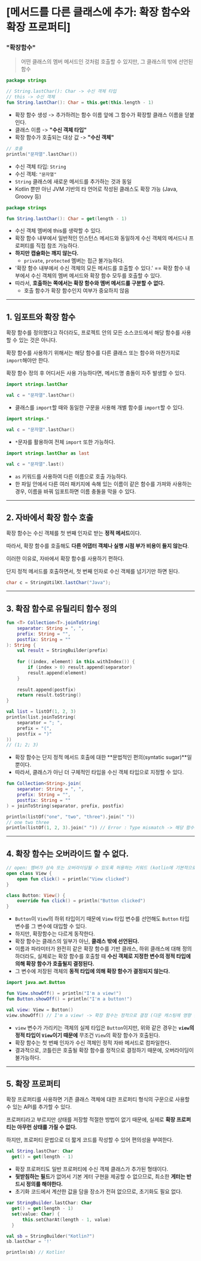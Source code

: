 # [메서드를 다른 클래스에 추가: 확장 함수와 확장 프로퍼티]

### "확장함수"
> 어떤 클래스의 멤버 메서드인 것처럼 호출할 수 있지만, 그 클래스의 밖에 선언된 함수

```kotlin
package strings

// String.lastChar(): Char -> 수신 객체 타입
// this -> 수신 객체
fun String.lastChar(): Char = this.get(this.length - 1)
```

- 확장 함수 생성 -> 추가하려는 함수 이름 앞에 그 함수가 확장할 클래스 이름을 덛붙인다.
- 클래스 이름 -> **"수신 객체 타입"**
- 확장 함수가 호출되는 대상 값 -> **"수신 객체"**

```kotlin
// 호출
println("문자열".lastChar())
```

- 수신 객체 타입: `String`
- 수신 객체: `"문자열"`
- `String` 클래스에 새로운 메서드를 추가하는 것과 동일
- Kotlin 뿐만 아닌 JVM 기반의 타 언어로 작성된 클래스도 확장 가능 (Java, Groovy 등)

```kotlin
package strings

fun String.lastChar(): Char = get(length - 1)
```
- 수신 객체 멤버에 this를 생략할 수 있다.
- 확장 함수 내부에서 일반적인 인스턴스 메서드와 동일하게 수신 객체의 메서드나 프로퍼티를 직접 참조 가능하다.
- **하지만 캡슐화는 깨지 않는다.**
  - `private`, `protected` 멤버는 접근 불가능하다.
- '확장 함수 내부에서 수신 객체의 모든 메서드를 호출할 수 있다.' == 확장 함수 내부에서 수신 객체의 멤버 메서드와 확장 함수 모두를 호출할 수 있다.
- 따라서, **호출하는 쪽에서는 확장 함수와 멤버 메서드를 구분할 수 없다.**
  - 호출 함수가 확장 함수인지 여부가 중요하지 않음

---

## 1. 임포트와 확장 함수

확장 함수를 정의했다고 하더라도, 프로젝트 안의 모든 소스코드에서 해당 함수를 사용할 수 있는 것은 아니다.

확장 함수를 사용하기 위해서는 해당 함수를 다른 클래스 또는 함수와 마찬가지로 `import`해야만 한다.

확장 함수 정의 후 어디서든 사용 가능하다면, 메서드명 충돌이 자주 발생할 수 있다.

```kotlin
import strings.lastChar

val c = "문자열".lastChar()
```

- 클래스를 `import`할 때와 동일한 구문을 사용해 개별 함수를 `import`할 수 있다.

```kotlin
import strings.*

val c = "문자열".lastChar()
```

- `*`문자를 활용하여 전체 `import` 또한 가능하다.

```kotlin
import strings.lastChar as last

val c = "문자열".last()
```

- `as` 키워드를 사용하여 다른 이름으로 호출 가능하다.
- 한 파일 안에서 다른 여러 패키지에 속해 있는 이름이 같은 함수를 가져와 사용하는 경우, 이름을 바꿔 임포트하면 이름 충돌을 막을 수 있다.

---

## 2. 자바에서 확장 함수 호출

확장 함수는 수신 객체를 첫 번째 인자로 받는 **정적 메서드**이다.

따라서, 확장 함수를 호출해도 **다른 어댑터 객체나 실행 시점 부가 비용이 들지 않는다**.

이러한 이유로, 자바에서 확장 함수를 사용하기 편하다.

단지 정적 메서드를 호출하면서, 첫 번째 인자로 수신 객체를 넘기기만 하면 된다.

```java
char c = StringUtilKt.lastChar("Java");
```

---

## 3. 확잠 함수로 유틸리티 함수 정의

```kotlin
fun <T> Collection<T>.joinToString(
    separator: String = ", ",
    prefix: String = "",
    postfix: String = ""
): String {
    val result = StringBuilder(prefix)
    
    for ((index, element) in this.withIndex()) {
        if (index > 0) result.append(separator)
        result.append(element)
    }
    
    result.append(postfix)
    return result.toString()
}

val list = listOf(1, 2, 3)
println(list.joinToString(
    separator = "; ",
    prefix = "(",
    postfix = ")"
))
// (1; 2; 3)
```

- 확장 함수는 단지 정적 메서드 호출에 대한 **문법적인 편의(syntatic sugar)**일 뿐이다.
- 따라서, 클래스가 아닌 더 구체적인 타입을 수신 객체 타입으로 지정할 수 있다.

```kotlin
fun Collection<String>.join(
    separator: String = ", ",
    prefix: String = "",
    postfix: String = ""
) = joinToString(separator, prefix, postfix)

println(listOf("one", "two", "three").join(" "))
// one two three
println(listOf(1, 2, 3).join(" ")) // Error : Type mismatch -> 해당 함수는 다른 객체 리스트에 사용할 수 없다.
```

---
## 4. 확장 함수는 오버라이드 할 수 없다.

```kotlin
// open: 멤버가 상속 또는 오버라이딩될 수 있도록 허용하는 키워드 (kotlin에 기본적으로 붙는 final 키워드를 제거해주는 역할)
open class View {
    open fun click() = println("View clicked")
}

class Button: View() {
    override fun click() = println("Button clicked")
}
```

- `Button`이 `View`의 하위 타입이기 때문에 `View` 타입 변수를 선언해도 `Button` 타입 변수를 그 변수에 대입할 수 있다.
- 하지만, 확장함수는 다르게 동작한다.
- 확장 함수는 클래스의 일부가 아닌, **클래스 밖에 선언된다.**
- 이름과 파라미터가 완전히 같은 확장 함수를 기반 클래스, 하위 클래스에 대해 정의하더라도, 실제로는 확장 함수를 호출할 때 **수신 객체로 지정한 변수의 정적 타입에 의해 확장 함수가 호출될지 결정된다.**
- 그 변수에 저장된 객체의 **동적 타입에 의해 확장 함수가 결정되지 않는다.**

```kotlin
import java.awt.Button

fun View.showOff() = println("I'm a view!")
fun Button.showOff() = println("I'm a button!")

val view: View = Button()
view.showOff() // I'm a view! -> 확장 함수는 정적으로 결정 (다운 캐스팅에 영향 받지 않는다.)
```

- `view` 변수가 가리키는 객체의 실제 타입은 `Button`이지만, 위와 같은 경우는 **`view`의 정적 타입이 `View`이기 때문에** 무조건 `View`의 확장 함수가 호출된다.
- 확장 함수는 첫 번째 인자가 수신 객체인 정적 자바 메서드로 컴파일한다.
- 결과적으로, 코틀린은 호출될 확장 함수를 정적으로 결정하기 때문에, 오버라이딩이 불가능하다.

--- 

## 5. 확장 프로퍼티

확장 프로퍼티를 사용하면 기존 클래스 객체에 대한 프로퍼티 형식의 구문으로 사용할 수 있는 API를 추가할 수 있다.

프로퍼티라고 부르지만 상태를 저장할 적절한 방법이 없기 때문에, 실제로 **확장 프로퍼티는 아무런 상태를 가질 수 없다.**

하지만, 프로퍼티 문법으로 더 짧게 코드를 작성할 수 있어 편의성을 부여한다.

```kotlin
val String.lastChar: Char
  get() = get(length - 1)
```

- 확장 프로퍼티도 일반 프로퍼티에 수신 객체 클래스가 추가된 형태이다.
- **뒷받침하는 필드**가 없어서 기본 게터 구현을 제공할 수 없으므로, 최소한 **게터는 반드시 정의를 해야한다.**
- 초기화 코드에서 계산한 값을 담을 장소가 전혀 없으므로, 초기화도 필요 없다.

```kotlin
var StringBuilder.lastChar: Char
  get() = get(length - 1)
  set(value: Char) {
      this.setCharAt(length - 1, value)
  }

val sb = StringBuilder("Kotlin?")
sb.lastChar = '!'

println(sb) // Kotlin!
```
